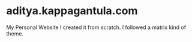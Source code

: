 aditya.kappagantula.com
=======================

My Personal Website
I created it from scratch.
I followed a matrix kind of theme.

